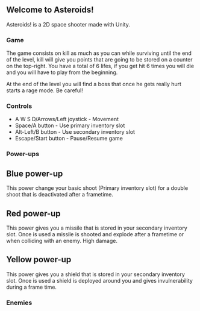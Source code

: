## Welcome to Asteroids!

Asteroids! is a 2D space shooter made with Unity.

### Game

The game consists on kill as much as you can while surviving until the end of the level, kill will give you points that are going to be stored on a counter on the top-right. You have a total of 6 lifes, if you get hit 6 times you will die and you will have to play from the beginning.

At the end of the level you will find a boss that once he gets really hurt starts a rage mode. Be careful!

### Controls

 * A W S D/Arrows/Left joystick - Movement
 * Space/A button - Use primary inventory slot
 * Alt-Left/B button - Use secondary inventory slot
 * Escape/Start button - Pause/Resume game

### Power-ups
## Blue power-up
This power change your basic shoot (Primary inventory slot) for a double shoot that is deactivated after a frametime.

## Red power-up
This power gives you a missile that is stored in your secondary inventory slot. Once is used a missile is shooted and explode after a frametime or when colliding with an enemy. High damage.

## Yellow power-up
This power gives you a shield that is stored in your secondary inventory slot. Once is used a shield is deployed around you and gives invulnerability during a frame time.

### Enemies




